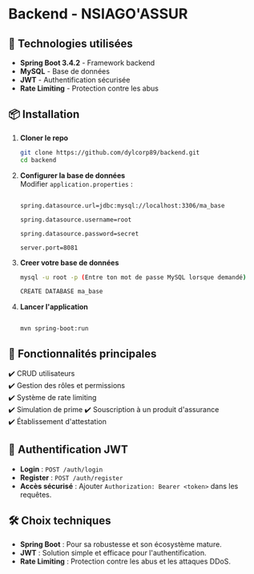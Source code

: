 # Backend - NSIAGO'ASSUR

## 🚀 Technologies utilisées
- **Spring Boot 3.4.2** - Framework backend
- **MySQL** - Base de données
- **JWT** - Authentification sécurisée
- **Rate Limiting** - Protection contre les abus

## 📦 Installation

1. **Cloner le repo**  
   ```sh
   git clone https://github.com/dylcorp89/backend.git
   cd backend
   ```

2. **Configurer la base de données**  
   Modifier `application.properties` :
   ```
   
   spring.datasource.url=jdbc:mysql://localhost:3306/ma_base
   
   spring.datasource.username=root
   
   spring.datasource.password=secret
   
   server.port=8081
   ```
   
3. **Creer votre base de données**  
   ```sh
   mysql -u root -p (Entre ton mot de passe MySQL lorsque demandé)
   
   CREATE DATABASE ma_base
   ```
   
3. **Lancer l'application**  
   ```sh
   
   mvn spring-boot:run
   ```

## 📌 Fonctionnalités principales

✔️ CRUD utilisateurs  
✔️ Gestion des rôles et permissions  
✔️ Système de rate limiting  
✔️ Simulation de prime 
✔️ Souscription à un produit d'assurance  
✔️ Établissement d'attestation  

## 🔑 Authentification JWT
- **Login** : `POST /auth/login`  
- **Register** : `POST /auth/register`  
- **Accès sécurisé** : Ajouter `Authorization: Bearer <token>` dans les requêtes.

## 🛠️ Choix techniques
- **Spring Boot** : Pour sa robustesse et son écosystème mature.  
- **JWT** : Solution simple et efficace pour l'authentification.  
- **Rate Limiting** : Protection contre les abus et les attaques DDoS.  

